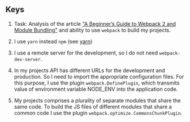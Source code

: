 ## Keys

1. Task: Analysis of the article ["A Beginner’s Guide to Webpack 2 and Module Bundling"](https://www.sitepoint.com/beginners-guide-to-webpack-2-and-module-bundling/) and ability to use `webpack` to build my projects.   

2. I use `yarn` instead `npm` (see [yarn](https://yarnpkg.com/lang/en/))

3. I use a remote server for the development, so I do not need `webpack-dev-server`.   

4. In my projects API has different URLs for the development and production. So I need to import the appropriate configuration files. For this purpose, I use the plugin `webpack.DefinePlugin`, which transmits value of environment variable NODE_ENV  into the application code.

5. My projects comprises a plurality of separate modules that share the same code. To build the JS files of different modules that share a common code I use the plugin `webpack.optimize.CommonsChunkPlugin`.
